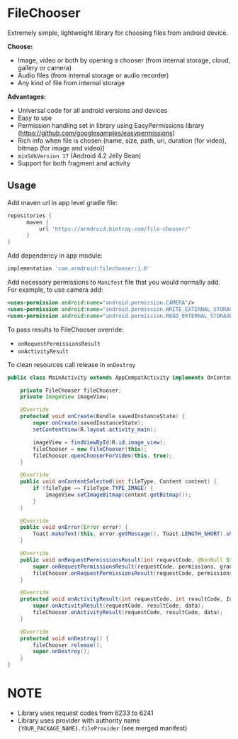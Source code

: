 # FileChooser

Extremely simple, lightweight library for choosing files from android device. 

**Choose:**
* Image, video or both by opening a chooser (from internal storage, cloud, gallery or camera)
* Audio files (from internal storage or audio recorder)
* Any kind of file from internal storage

**Advantages:**
* Universal code for all android versions and devices
* Easy to use
* Permission handling set in library using EasyPermissions library (https://github.com/googlesamples/easypermissions)
* Rich info when file is chosen (name, size, path, uri, duration (for video), bitmap (for image and video))
* `minSdkVersion 17` (Android 4.2 Jelly Bean)
* Support for both fragment and activity


## Usage ##

Add maven url in app level gradle file:

```gradle
repositories {
      maven {
          url 'https://armdroid.bintray.com/file-chooser/'
      }
}
```

Add dependency in app module:

```gradle
implementation 'com.armdroid:filechooser:1.0'
```

Add necessary permissions to `Manifest` file that you would normally add. For example, to use camera add:

```xml
<uses-permission android:name="android.permission.CAMERA"/>
<uses-permission android:name="android.permission.WRITE_EXTERNAL_STORAGE"/>
<uses-permission android:name="android.permission.READ_EXTERNAL_STORAGE"/>
```

To pass results to FileChooser override:
* `onRequestPermissionsResult`
* `onActivityResult`

To clean resources call release in `onDestroy`

```java
public class MainActivity extends AppCompatActivity implements OnContentSelectedListener {

    private FileChooser fileChooser;
    private ImageView imageView;

    @Override
    protected void onCreate(Bundle savedInstanceState) {
        super.onCreate(savedInstanceState);
        setContentView(R.layout.activity_main);

        imageView = findViewById(R.id.image_view);
        fileChooser = new FileChooser(this);
        fileChooser.openChooserForVideo(this, true);
    }

    @Override
    public void onContentSelected(int fileType, Content content) {
        if (fileType == FileType.TYPE_IMAGE) {
            imageView.setImageBitmap(content.getBitmap());
        }
    }

    @Override
    public void onError(Error error) {
        Toast.makeText(this, error.getMessage(), Toast.LENGTH_SHORT).show();
    }

    @Override
    public void onRequestPermissionsResult(int requestCode, @NonNull String[] permissions, @NonNull int[] grantResults) {
        super.onRequestPermissionsResult(requestCode, permissions, grantResults);
        fileChooser.onRequestPermissionsResult(requestCode, permissions, grantResults);
    }

    @Override
    protected void onActivityResult(int requestCode, int resultCode, Intent data) {
        super.onActivityResult(requestCode, resultCode, data);
        fileChooser.onActivityResult(requestCode, resultCode, data);
    }

    @Override
    protected void onDestroy() {
        fileChooser.release();
        super.onDestroy();
    }
}
```

# NOTE #
* Library uses request codes from 6233 to 6241
* Library uses provider with authority name `{YOUR_PACKAGE_NAME}.fileProvider` (see merged manifest)


